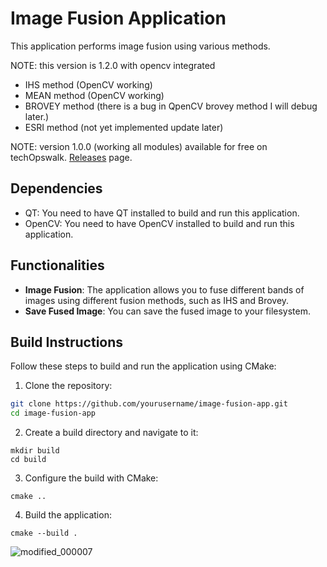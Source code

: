 # Image Fusion Application

This application performs image fusion using various methods. 

NOTE: this version is 1.2.0 with opencv integrated

- IHS method (OpenCV working)
- MEAN method (OpenCV working)
- BROVEY method (there is a bug in QpenCV brovey method I will debug later.)
- ESRI method (not yet implemented update later)

NOTE: version 1.0.0 (working all modules) available for free on techOpswalk.
[Releases](https://github.com/techopswalk/Image-Fusion-Application/releases/tag/Image-Fusion) page.

## Dependencies
- QT: You need to have QT installed to build and run this application.
- OpenCV: You need to have OpenCV installed to build and run this application.

## Functionalities

- **Image Fusion**: The application allows you to fuse different bands of images using different fusion methods, such as IHS and Brovey.
- **Save Fused Image**: You can save the fused image to your filesystem.

## Build Instructions

Follow these steps to build and run the application using CMake:

1. Clone the repository:

```bash
git clone https://github.com/yourusername/image-fusion-app.git
cd image-fusion-app
```

2. Create a build directory and navigate to it:
```
mkdir build
cd build
```
3. Configure the build with CMake:
```
cmake ..
```
4. Build the application:
```
cmake --build .
```

![modified_000007](https://github.com/pahuldeep/ImageFusion/assets/52893813/691eb615-a13c-4716-a525-6e8b75d4a81d)

